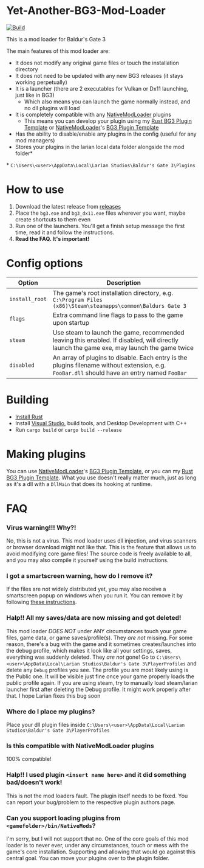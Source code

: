 # Yet-Another-BG3-Mod-Loader
[![Build](https://github.com/MolotovCherry/Yet-Another-BG3-Mod-Loader/actions/workflows/build.yml/badge.svg?event=push)](https://github.com/MolotovCherry/Yet-Another-BG3-Mod-Loader/actions/workflows/build.yml)

This is a mod loader for Baldur's Gate 3

The main features of this mod loader are:
- It does not modify any original game files or touch the installation directory
- It does not need to be updated with any new BG3 releases (it stays working perpetually)
- It is a launcher (there are 2 executables for Vulkan or Dx11 launching, just like in BG3)
  - Which also means you can launch the game normally instead, and no dll plugins will load
- It is completely compatible with any [NativeModLoader](https://www.nexusmods.com/baldursgate3/mods/944) plugins
  - This means you can develop your plugin using my [Rust BG3 Plugin Template](https://github.com/MolotovCherry/BG3-Plugin-Template-Rust) or [NativeModLoader](https://www.nexusmods.com/baldursgate3/mods/944)﻿﻿﻿'s [BG3 Plugin Template](https://github.com/gottyduke/BG3_PluginTemplate)﻿﻿
- Has the ability to disable/enable any plugins in the config (useful for any mod managers)
- Stores your plugins in the larian local data folder alongside the mod folder*

\* `C:\Users\<user>\AppData\Local\Larian Studios\Baldur's Gate 3\Plugins`

# How to use
1. Download the latest release from [releases](https://github.com/MolotovCherry/Yet-Another-BG3-Mod-Loader/releases)
2. Place the `bg3.exe` and `bg3_dx11.exe` files wherever you want, maybe create shortcuts to them even
3. Run one of the launchers. You'll get a finish setup message the first time, read it and follow the instructions.
4. **Read the FAQ. It's important!**

# Config options
| Option | Description |
|-------------|------------|
| `install_root` | The game's root installation directory, e.g. `C:\Program Files (x86)\Steam\steamapps\common\Baldurs Gate 3` |
| `flags` | Extra command line flags to pass to the game upon startup |
| `steam` | Use steam to launch the game, recommended leaving this enabled. If disabled, will directly launch the game exe, may launch the game twice |
| `disabled` | An array of plugins to disable. Each entry is the plugins filename without extension, e.g. `FooBar.dll` should have an entry named `FooBar` |

# Building
- [Install Rust](https://rustup.rs/)
- Install [Visual Studio](https://visualstudio.microsoft.com/downloads/), build tools, and Desktop Development with C++
- Run `cargo build` or `cargo build --release`

# Making plugins
You can use [NativeModLoader](https://www.nexusmods.com/baldursgate3/mods/944)'s [BG3 Plugin Template](https://github.com/gottyduke/PluginTemplate), or you can my [Rust BG3 Plugin Template](https://github.com/MolotovCherry/BG3-Plugin-Template-Rust). What you use doesn't really matter much, just as long as it's a dll with a `DllMain` that does its hooking at runtime.

# FAQ
### Virus warning!!! Why?!
No, this is not a virus. This mod loader uses dll injection, and virus scanners or browser download might not like that. This is the feature that allows us to avoid modifying core game files! The source code is freely available to all, and you may also compile it yourself using the build instructions.

### I got a smartscreen warning, how do I remove it?
If the files are not widely distributed yet, you may also receive a smartscreen popup on windows when you run it. You can remove it by following [these instructions﻿](https://www.windowscentral.com/how-disable-smartscreen-trusted-app-windows-10).

### Halp!! All my saves/data are now missing and got deleted!
This mod loader _DOES NOT_ under ANY circumstances touch your game files, game data, or game saves/profile(s). They _are not_ missing. For some reason, there's a bug with the game and it sometimes creates/launches into the debug profile, which makes it look like all your settings, saves, everything was suddenly deleted. They _are not_ gone! Go to `C:\Users\<user>\AppData\Local\Larian Studios\Baldur's Gate 3\PlayerProfiles` and delete any `Debug` profiles you see. The profile you are most likely using is the Public one. It will be visible just fine once your game properly loads the public profile again. If you are using steam, try to manually load steam/larian launcher first after deleting the Debug profile. It might work properly after that. I hope Larian fixes this bug soon

### Where do I place my plugins?
Place your dll plugin files inside `C:\Users\<user>\AppData\Local\Larian Studios\Baldur's Gate 3\PlayerProfiles`

### Is this compatible with NativeModLoader plugins
100% compatible!

### Halp!! I used plugin `<insert name here>` and it did something bad/doesn't work!
This is not the mod loaders fault. The plugin itself needs to be fixed. You can report your bug/problem to the respective plugin authors page.

### Can you support loading plugins from `<gamefolder>/bin/NativeMods`?
I'm sorry, but I will not support that no. One of the core goals of this mod loader is to never ever, under any circumstances, touch or mess with the game's core installation. Supporting and allowing that would go against this central goal. You can move your plugins over to the plugin folder.
